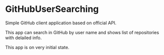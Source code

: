 # GitHubUserSearching
Simple​ ​GitHub​ ​client​ ​application​ ​based​ ​on​ ​official​ ​API​. 

This app can search in GitHub by user name and shows list of repositories with delailed info.

This app is on very initial state.
